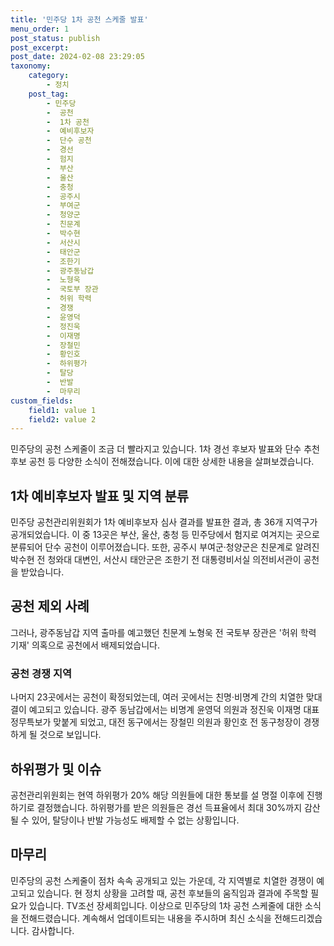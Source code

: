 ```yaml
---
title: '민주당 1차 공천 스케줄 발표'
menu_order: 1
post_status: publish
post_excerpt: 
post_date: 2024-02-08 23:29:05
taxonomy:
    category:
        - 정치
    post_tag:
        - 민주당
        -  공천
        -  1차 공천
        -  예비후보자
        -  단수 공천
        -  경선
        -  험지
        -  부산
        -  울산
        -  충청
        -  공주시
        -  부여군
        -  청양군
        -  친문계
        -  박수현
        -  서산시
        -  태안군
        -  조한기
        -  광주동남갑
        -  노형욱
        -  국토부 장관
        -  허위 학력
        -  경쟁
        -  윤영덕
        -  정진욱
        -  이재명
        -  장철민
        -  황인호
        -  하위평가
        -  탈당
        -  반발
        -  마무리
custom_fields:
    field1: value 1
    field2: value 2
---
```


민주당의 공천 스케줄이 조금 더 빨라지고 있습니다. 1차 경선 후보자 발표와 단수 추천 후보 공천 등 다양한 소식이 전해졌습니다. 이에 대한 상세한 내용을 살펴보겠습니다.
## 1차 예비후보자 발표 및 지역 분류
민주당 공천관리위원회가 1차 예비후보자 심사 결과를 발표한 결과, 총 36개 지역구가 공개되었습니다. 이 중 13곳은 부산, 울산, 충청 등 민주당에서 험지로 여겨지는 곳으로 분류되어 단수 공천이 이루어졌습니다. 또한, 공주시 부여군·청양군은 친문계로 알려진 박수현 전 청와대 대변인, 서산시 태안군은 조한기 전 대통령비서실 의전비서관이 공천을 받았습니다.
## 공천 제외 사례
그러나, 광주동남갑 지역 출마를 예고했던 친문계 노형욱 전 국토부 장관은 '허위 학력 기재' 의혹으로 공천에서 배제되었습니다.
### 공천 경쟁 지역
나머지 23곳에서는 공천이 확정되었는데, 여러 곳에서는 친명·비명계 간의 치열한 맞대결이 예고되고 있습니다. 광주 동남갑에서는 비명계 윤영덕 의원과 정진욱 이재명 대표 정무특보가 맞붙게 되었고, 대전 동구에서는 장철민 의원과 황인호 전 동구청장이 경쟁하게 될 것으로 보입니다.
## 하위평가 및 이슈
공천관리위원회는 현역 하위평가 20% 해당 의원들에 대한 통보를 설 명절 이후에 진행하기로 결정했습니다. 하위평가를 받은 의원들은 경선 득표율에서 최대 30%까지 감산될 수 있어, 탈당이나 반발 가능성도 배제할 수 없는 상황입니다.
## 마무리
민주당의 공천 스케줄이 점차 속속 공개되고 있는 가운데, 각 지역별로 치열한 경쟁이 예고되고 있습니다. 현 정치 상황을 고려할 때, 공천 후보들의 움직임과 결과에 주목할 필요가 있습니다. TV조선 장세희입니다.
이상으로 민주당의 1차 공천 스케줄에 대한 소식을 전해드렸습니다. 계속해서 업데이트되는 내용을 주시하며 최신 소식을 전해드리겠습니다. 감사합니다.
